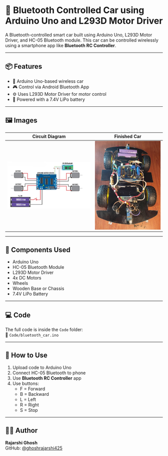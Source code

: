 # 🚗 Bluetooth Controlled Car using Arduino Uno and L293D Motor Driver

A Bluetooth-controlled smart car built using Arduino Uno, L293D Motor Driver, and HC-05 Bluetooth module. This car can be controlled wirelessly using a smartphone app like **Bluetooth RC Controller**.

---

## 📦 Features

- 🔧 Arduino Uno-based wireless car
- 🎮 Control via Android Bluetooth App
- ⚙️ Uses L293D Motor Driver for motor control
- 🔋 Powered with a 7.4V LiPo battery

---

## 🖼️ Images

| Circuit Diagram | Finished Car |
|-----------------|--------------|
| ![Circuit](Images/Circuit.jpg) | ![Car](Images/Car.jpg) |

---

## 🧠 Components Used

- Arduino Uno
- HC-05 Bluetooth Module
- L293D Motor Driver
- 4x DC Motors
- Wheels
- Wooden Base or Chassis
- 7.4V LiPo Battery

---

## 💻 Code

The full code is inside the `Code` folder:  
📁 `Code/bluetooth_car.ino`

---

## 📲 How to Use

1. Upload code to Arduino Uno
2. Connect HC-05 Bluetooth to phone
3. Use **Bluetooth RC Controller** app
4. Use buttons:
   - F = Forward
   - B = Backward
   - L = Left
   - R = Right
   - S = Stop

---

## 🧑‍💻 Author

**Rajarshi Ghosh**  
GitHub: [@ghoshrajarshi425](https://github.com/ghoshrajarshi425)
